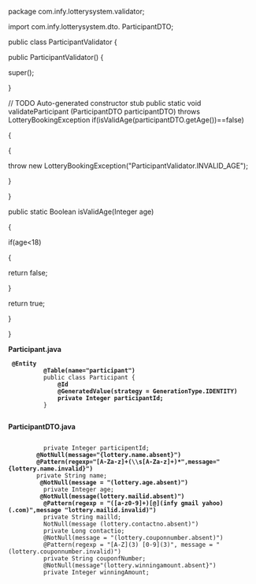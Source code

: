 package com.infy.lotterysystem.validator;

import com.infy.lotterysystem.dto. ParticipantDTO;

public class ParticipantValidator {

public ParticipantValidator() {

super();

}

// TODO Auto-generated constructor stub public static void validateParticipant (ParticipantDTO participantDTO) throws LotteryBookingException if(isValidAge(participantDTO.getAge())==false)

{

{

throw new LotteryBookingException("ParticipantValidator.INVALID_AGE");

}

}

public static Boolean isValidAge(Integer age)

{

if(age<18)

{

return false;

}

return true;

}

}

**Participant.java**
<p><code> <b>@Entity
          @Table(name="participant")</b>
          public class Participant {
             <b> @Id
              @GeneratedValue(strategy = GenerationType.IDENTITY)
              private Integer participantId; </b>
          }
  
</code></p>

**ParticipantDTO.java**
<p><code>
          private Integer participentId;
       <b> @NotNull(message="{lottery.name.absent}")
        @Pattern(regexp="[A-Za-z]+(\\s[A-Za-z]+)*",message="{lottery.name.invalid}")</b>
        private String name; 
         <b>@NotNull(message = "(lottery.age.absent)")</b>
          private Integer age;
         <b>@NotNull(message(lottery.mailid.absent)") 
          @Pattern(regexp = "([a-z0-9]+)[@](infy gmail yahoo)(.com)",message "lottery.mailid.invalid)")</b>
          private String mailld;
          NotNull(message (lottery.contactno.absent)")
          private Long contactio;
          @NotNull(message = "(lottery.couponnumber.absent)") 
          @Pattern(regexp = "[A-Z](3) [0-9](3)", message = "(lottery.couponnumber.invalid)")
          private String couponfNumber; 
          @NotNull(message"(lottery.winningamount.absent}")
          private Integer winningAmount; 
</code></p>
